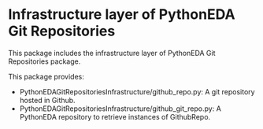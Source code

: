 # Infrastructure layer of PythonEDA Git Repositories

This package includes the infrastructure layer of PythonEDA Git Repositories package.

This package provides:
- PythonEDAGitRepositoriesInfrastructure/github_repo.py: A git repository hosted in Github.
- PythonEDAGitRepositoriesInfrastructure/github_git_repo.py: A PythonEDA repository to retrieve instances of GithubRepo.

